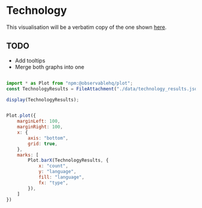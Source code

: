 # Technology

This visualisation will be a verbatim copy of the one shown [here](https://survey.stackoverflow.co/2024/technology/#2-programming-scripting-and-markup-languages).

## TODO

- Add tooltips
- Merge both graphs into one

```js

import * as Plot from "npm:@observablehq/plot";
const TechnologyResults = FileAttachment("./data/technology_results.json").json();
```

```js
display(TechnologyResults);
```

```js

Plot.plot({
    marginLeft: 100,
    marginRight: 100,
    x: {
        axis: "bottom",
        grid: true,
    },
    marks: [
        Plot.barX(TechnologyResults, {
            x: "count",
            y: "language",
            fill: "language",
            fx: "type",
        }),
    ]
})


```

